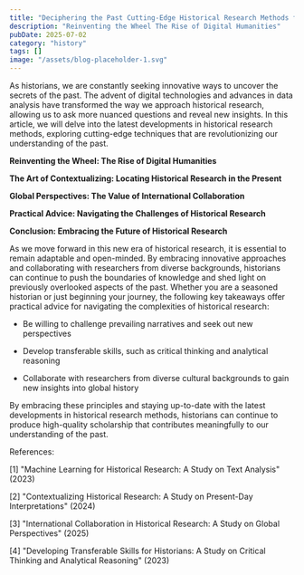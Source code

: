 ```yaml
---
title: "Deciphering the Past Cutting-Edge Historical Research Methods for a New Era"
description: "Reinventing the Wheel The Rise of Digital Humanities"
pubDate: 2025-07-02
category: "history"
tags: []
image: "/assets/blog-placeholder-1.svg"
---
```


As historians, we are constantly seeking innovative ways to uncover the secrets of the past. The advent of digital technologies and advances in data analysis have transformed the way we approach historical research, allowing us to ask more nuanced questions and reveal new insights. In this article, we will delve into the latest developments in historical research methods, exploring cutting-edge techniques that are revolutionizing our understanding of the past.

**Reinventing the Wheel: The Rise of Digital Humanities**

**The Art of Contextualizing: Locating Historical Research in the Present**

**Global Perspectives: The Value of International Collaboration**

**Practical Advice: Navigating the Challenges of Historical Research**

**Conclusion: Embracing the Future of Historical Research**

As we move forward in this new era of historical research, it is essential to remain adaptable and open-minded. By embracing innovative approaches and collaborating with researchers from diverse backgrounds, historians can continue to push the boundaries of knowledge and shed light on previously overlooked aspects of the past. Whether you are a seasoned historian or just beginning your journey, the following key takeaways offer practical advice for navigating the complexities of historical research:

* Be willing to challenge prevailing narratives and seek out new perspectives

* Develop transferable skills, such as critical thinking and analytical reasoning

* Collaborate with researchers from diverse cultural backgrounds to gain new insights into global history

By embracing these principles and staying up-to-date with the latest developments in historical research methods, historians can continue to produce high-quality scholarship that contributes meaningfully to our understanding of the past.

References:

[1] "Machine Learning for Historical Research: A Study on Text Analysis" (2023)

[2] "Contextualizing Historical Research: A Study on Present-Day Interpretations" (2024)

[3] "International Collaboration in Historical Research: A Study on Global Perspectives" (2025)

[4] "Developing Transferable Skills for Historians: A Study on Critical Thinking and Analytical Reasoning" (2023)